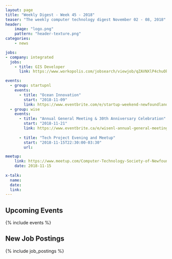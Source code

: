 ```yaml
---
layout: page
title: "Weekly Digest - Week 45 - 2018"
teaser: "The weekly computer technology digest November 02 - 08, 2018"
header:
    image: "logo.png"
    pattern: "header-texture.png"
categories:
    - news

jobs:
- company: integrated
  jobs:
    - title: GIS Developer
      link: https://www.workopolis.com/jobsearch/viewjob/qZAVNXlP4chuOkgqSkrsi0FD0ptbjd4umJQJd5QS5wtZcdNS5qczSQ

events:
  - group: startupnl
    events:
      - title: "Ocean Innovation"
        start: "2018-11-09"
        link: https://www.eventbrite.com/e/startup-weekend-newfoundland-labrador-ocean-innovation-tickets-49963259454
  - group: wise
    events:
      - title: "Annual General Meeting & 30th Anniversary Celebration"
        start: "2018-11-21"
        link: https://www.eventbrite.ca/e/wisenl-annual-general-meeting-30th-anniversary-celebration-tickets-51383687994
      
      - title: "Tech Project Evening and Meetup"
        start: "2018-11-15T22:30:00-03:30"
        url: 

meetup:
    link: https://www.meetup.com/Computer-Technology-Society-of-Newfoundland-and-Labrador/events/rpdzmpyxpbtb/
    date: 2018-11-15
  
x-talk:
  name:
  date: 
  link: 
---
```


## Upcoming Events
{% include events %}

## New Job Postings
{% include job_postings %}
